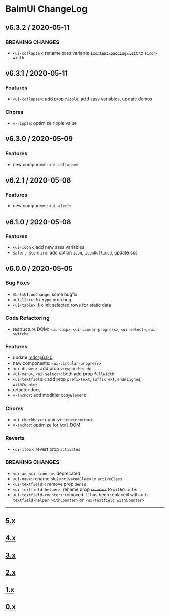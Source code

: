# BalmUI ChangeLog

## v6.3.2 / 2020-05-11

### BREAKING CHANGES

- `<ui-collapse>`: rename sass variable <del>`$content-padding-left`</del> to `$icon-width`

## v6.3.1 / 2020-05-11

### Features

- `<ui-collapse>`: add prop `ripple`, add sass variables, update demos

### Chores

- `v-ripple`: optimize ripple value

## v6.3.0 / 2020-05-09

### Features

- new component: `<ui-collapse>`

## v6.2.1 / 2020-05-08

### Features

- new component: `<ui-alert>`

## v6.1.0 / 2020-05-08

### Features

- `<ui-icon>`: add new sass variables
- `$alert`, `$confirm`: add option `icon`, `iconOutlined`, update css

## v6.0.0 / 2020-05-05

### Bug Fixes

- `$balmUI.onChange`: some bugfix
- `<ui-list>`: fix `type` prop bug
- `<ui-table>`: fix init selected rows for static data

### Code Refactoring

- restructure DOM: `<ui-chip>`, `<ui-linear-progress>`, `<ui-select>`, `<ui-switch>`

### Features

- update [mdc@6.0.0](https://github.com/material-components/material-components-web/blob/master/CHANGELOG.md#600-2020-04-22)
- new components: `<ui-circular-progress>`
- `<ui-drawer>`: add prop `viewportHeight`
- `<ui-menu>`, `<ui-select>`: both add prop `fullwidth`
- `<ui-textfield>`: add prop `prefixText`, `suffixText`, `endAligned`, `withCounter`
- refactor docs
- `v-anchor`: add modifier `bodyElement`

### Chores

- `<ui-checkbox>`: optimize `indeterminate`
- `v-anchor`: optimize for `html` DOM

### Reverts

- `<ui-item>`: revert prop `activated`

### BREAKING CHANGES

- `<ui-a>`, `<ui-icon-a>`: deprecated
- `<ui-nav>`: rename slot <del>`activatedClass`</del> to `activeClass`
- `<ui-textfield>`: remove prop `dense`
- `<ui-textfield-helper>`: rename prop <del>`counter`</del> to `withCounter`
- `<ui-textfield-counter>`: removed. It has been replaced with `<ui-textfield-helper withCounter>` or `<ui-textfield withCounter>`

---

## [5.x](https://github.com/balmjs/balm-ui/blob/5.x/CHANGELOG.md)

## [4.x](https://github.com/balmjs/balm-ui/blob/4.x/CHANGELOG.md)

## [3.x](https://github.com/balmjs/balm-ui/blob/3.x/CHANGELOG.md)

## [2.x](https://github.com/balmjs/balm-ui/blob/2.x/CHANGELOG.md)

## [1.x](https://github.com/balmjs/balm-ui/blob/1.x/CHANGELOG.md)

## [0.x](https://github.com/balmjs/balm-ui/blob/0.14.x/CHANGELOG.md)
